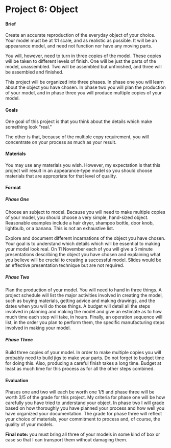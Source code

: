 ﻿# Project 6: Object

#### Brief 
Create an accurate reproduction of the everyday object of your choice.  Your model must be at 1:1 scale, and as realistic as possible.  It will be an appearance model, and need not function nor have any moving parts.  

You will, however, need to turn in three copies of the model.  These copies will be taken to different levels of finish.  One will be just the parts of the model, unassembled.  Two will be assembled but unfinished, and three will be assembled and finished.  

This project will be organized into three phases.  In phase one you will learn about the object you have chosen.  In phase two you will plan the production of your model, and in phase three you will produce multiple copies of your model.

#### Goals 
One goal of this project is that you think about the details which make something look “real.”  

The other is that, because of the multiple copy requirement, you will concentrate on your process as much as your result.  

#### Materials 
You may use any materials you wish.  However, my expectation is that this project will result in an appearance-type model so you should choose materials that are appropriate for that level of quality.

#### Format 
##### Phase One

Choose an subject to model.  Because you will need to make multiple copies of your model, you should choose a very simple, hand-sized object.  Reasonable examples include a hair dryer, shampoo bottle, door knob, lightbulb, or a banana.  This is not an exhaustive list. 

Explore and document different incarnations of the object you have chosen.  Your goal is to understand which details which will be essential to making your model look real.  On 11 November each of you will give a 5 minute presentations describing the object you have chosen and explaining what you believe will be crucial to creating a successful model.  Slides would be an effective presentation technique but are not required.

##### Phase Two

Plan the production of your model.  You will need to hand in three things.  A project schedule will list the major activities involved in creating the model, such as buying materials, getting advice and making drawings, and the dates when you will do those things.  A budget will detail all the steps involved in planning and making the model and give an estimate as to how much time each step will take, in hours.  Finally, an operation sequence will list, in the order you plan to perform them, the specific manufacturing steps involved in making your model.   

##### Phase Three

Build three copies of your model.  In order to make multiple copies you will probably need to build jigs to make your parts.  Do not forget to budget time for doing this.  Also, producing a careful finish takes a long time.  Budget at least as much time for this process as for all the other steps combined.

#### Evaluation 
Phases one and two will each be worth one 1/5 and phase three will be worth 3/5 of the grade for this project.  My criteria for phase one will be how carefully you have tried to understand your object.  In phase two I will grade based on how thoroughly you have planned your process and how well you have organized your documentation.  The grade for phase three will reflect your choice of materials, your commitment to process and, of course, the quality of your models.

**Final note:** you must bring all three of your models in some kind of box or case so that I can transport them without damaging them.